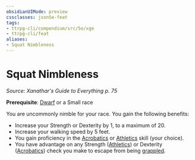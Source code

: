 ```yaml
---
obsidianUIMode: preview
cssclasses: json5e-feat
tags:
- ttrpg-cli/compendium/src/5e/xge
- ttrpg-cli/feat
aliases:
- Squat Nimbleness
---
```

# Squat Nimbleness
*Source: Xanathar's Guide to Everything p. 75*  

**Prerequisite**: [Dwarf](/3-Mechanics/CLI/races/dwarf-xphb.md) or a Small race

You are uncommonly nimble for your race. You gain the following benefits:

- Increase your Strength or Dexterity by 1, to a maximum of 20.  
- Increase your walking speed by 5 feet.  
- You gain proficiency in the [Acrobatics](/3-Mechanics/CLI/skills.md#Acrobatics) or [Athletics](/3-Mechanics/CLI/skills.md#Athletics) skill (your choice).  
- You have advantage on any Strength ([Athletics](/3-Mechanics/CLI/skills.md#Athletics)) or Dexterity ([Acrobatics](/3-Mechanics/CLI/skills.md#Acrobatics)) check you make to escape from being [grappled](/3-Mechanics/CLI/conditions.md#Grappled).